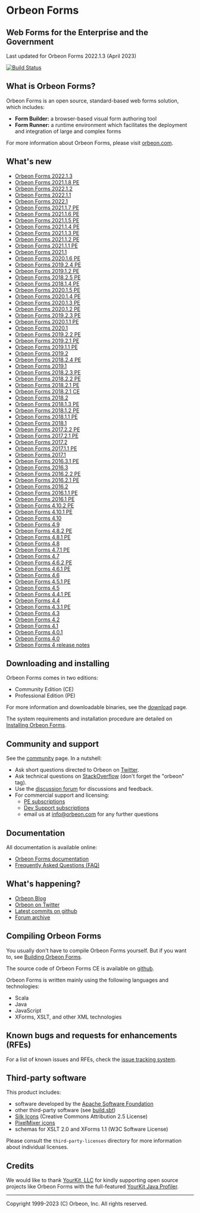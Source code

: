 Orbeon Forms
============

Web Forms for the Enterprise and the Government
-----------------------------------------------

Last updated for Orbeon Forms 2022.1.3 (April 2023)

[![Build Status](https://travis-ci.org/orbeon/orbeon-forms.svg?branch=master)](https://travis-ci.org/orbeon/orbeon-forms)


What is Orbeon Forms?
---------------------

Orbeon Forms is an open source, standard-based web forms solution, which includes:

- __Form Builder:__ a browser-based visual form authoring tool
- __Form Runner:__ a runtime environment which facilitates the deployment and integration of large and complex forms

For more information about Orbeon Forms, please visit [orbeon.com](https://www.orbeon.com/).


What's new
----------

- [Orbeon Forms 2022.1.3](https://doc.orbeon.com/release-notes/orbeon-forms-2022.1.3)
- [Orbeon Forms 2021.1.8 PE](https://doc.orbeon.com/release-notes/orbeon-forms-2021.1.8)
- [Orbeon Forms 2022.1.2](https://doc.orbeon.com/release-notes/orbeon-forms-2022.1.2)
- [Orbeon Forms 2022.1.1](https://doc.orbeon.com/release-notes/orbeon-forms-2022.1.1)
- [Orbeon Forms 2022.1](https://doc.orbeon.com/release-notes/orbeon-forms-2022.1)
- [Orbeon Forms 2021.1.7 PE](https://doc.orbeon.com/release-notes/orbeon-forms-2021.1.7)
- [Orbeon Forms 2021.1.6 PE](https://doc.orbeon.com/release-notes/orbeon-forms-2021.1.6)
- [Orbeon Forms 2021.1.5 PE](https://doc.orbeon.com/release-notes/orbeon-forms-2021.1.5)
- [Orbeon Forms 2021.1.4 PE](https://doc.orbeon.com/release-notes/orbeon-forms-2021.1.4)
- [Orbeon Forms 2021.1.3 PE](https://doc.orbeon.com/release-notes/orbeon-forms-2021.1.3)
- [Orbeon Forms 2021.1.2 PE](https://doc.orbeon.com/release-notes/orbeon-forms-2021.1.2)
- [Orbeon Forms 2021.1.1 PE](https://doc.orbeon.com/release-notes/orbeon-forms-2021.1.1)
- [Orbeon Forms 2021.1](https://doc.orbeon.com/release-notes/orbeon-forms-2021.1)
- [Orbeon Forms 2020.1.6 PE](https://doc.orbeon.com/release-notes/orbeon-forms-2020.1.6)
- [Orbeon Forms 2019.2.4 PE](https://doc.orbeon.com/release-notes/orbeon-forms-2019.2.4)
- [Orbeon Forms 2019.1.2 PE](https://doc.orbeon.com/release-notes/orbeon-forms-2019.1.2)
- [Orbeon Forms 2018.2.5 PE](https://doc.orbeon.com/release-notes/orbeon-forms-2018.2.5)
- [Orbeon Forms 2018.1.4 PE](https://doc.orbeon.com/release-notes/orbeon-forms-2018.1.4)
- [Orbeon Forms 2020.1.5 PE](https://doc.orbeon.com/release-notes/orbeon-forms-2020.1.5)
- [Orbeon Forms 2020.1.4 PE](https://doc.orbeon.com/release-notes/orbeon-forms-2020.1.4)
- [Orbeon Forms 2020.1.3 PE](https://doc.orbeon.com/release-notes/orbeon-forms-2020.1.3)
- [Orbeon Forms 2020.1.2 PE](https://doc.orbeon.com/release-notes/orbeon-forms-2020.1.2)
- [Orbeon Forms 2019.2.3 PE](https://doc.orbeon.com/release-notes/orbeon-forms-2019.2.3)
- [Orbeon Forms 2020.1.1 PE](https://doc.orbeon.com/release-notes/orbeon-forms-2020.1.1)
- [Orbeon Forms 2020.1](https://doc.orbeon.com/release-notes/orbeon-forms-2020.1)
- [Orbeon Forms 2019.2.2 PE](https://doc.orbeon.com/release-notes/orbeon-forms-2019.2.2)
- [Orbeon Forms 2019.2.1 PE](https://doc.orbeon.com/release-notes/orbeon-forms-2019.2.1)
- [Orbeon Forms 2019.1.1 PE](https://doc.orbeon.com/release-notes/orbeon-forms-2019.1.1)
- [Orbeon Forms 2019.2](https://doc.orbeon.com/release-notes/orbeon-forms-2019.2)
- [Orbeon Forms 2018.2.4 PE](https://doc.orbeon.com/release-notes/orbeon-forms-2018.2.4)
- [Orbeon Forms 2019.1](https://doc.orbeon.com/release-notes/orbeon-forms-2019.1)
- [Orbeon Forms 2018.2.3 PE](https://blog.orbeon.com/2019/05/orbeon-forms-201823-pe.html)
- [Orbeon Forms 2018.2.2 PE](https://blog.orbeon.com/2019/03/orbeon-forms-201822-pe.html)
- [Orbeon Forms 2018.2.1 PE](https://blog.orbeon.com/2019/02/orbeon-forms-201821-pe.html)
- [Orbeon Forms 2018.2.1 CE](https://blog.orbeon.com/2019/02/orbeon-forms-201821-ce.html)
- [Orbeon Forms 2018.2](https://blog.orbeon.com/2018/12/orbeon-forms-20182.html)
- [Orbeon Forms 2018.1.3 PE](https://blog.orbeon.com/2018/11/orbeon-forms-201813-pe.html)
- [Orbeon Forms 2018.1.2 PE](https://blog.orbeon.com/2018/10/orbeon-forms-201812-pe.html)
- [Orbeon Forms 2018.1.1 PE](https://blog.orbeon.com/2018/09/orbeon-forms-201811-pe-and-ce.html)
- [Orbeon Forms 2018.1](https://blog.orbeon.com/2018/09/orbeon-forms-20181.html)
- [Orbeon Forms 2017.2.2 PE](https://blog.orbeon.com/2018/05/orbeon-forms-201722-pe.html)
- [Orbeon Forms 2017.2.1 PE](https://blog.orbeon.com/2018/03/orbeon-forms-201721-pe.html)
- [Orbeon Forms 2017.2](https://blog.orbeon.com/2017/12/orbeon-forms-20172.html)
- [Orbeon Forms 2017.1.1 PE](https://blog.orbeon.com/2017/09/orbeon-forms-201711-pe.html)
- [Orbeon Forms 2017.1](https://blog.orbeon.com/2017/06/orbeon-forms-20171.html)
- [Orbeon Forms 2016.3.1 PE](https://blog.orbeon.com/2017/05/orbeon-forms-201631.html)
- [Orbeon Forms 2016.3](https://blog.orbeon.com/2016/12/orbeon-forms-20163.html)
- [Orbeon Forms 2016.2.2 PE](https://blog.orbeon.com/2016/11/orbeon-forms-201622-pe.html)
- [Orbeon Forms 2016.2.1 PE](https://blog.orbeon.com/2016/09/orbeon-forms-201621.html)
- [Orbeon Forms 2016.2](https://blog.orbeon.com/2016/08/orbeon-forms-20162.html)
- [Orbeon Forms 2016.1.1 PE](https://blog.orbeon.com/2016/10/orbeon-forms-201611-pe.html)
- [Orbeon Forms 2016.1 PE](https://blog.orbeon.com/2016/04/orbeon-forms-20161.html)
- [Orbeon Forms 4.10.2 PE](https://blog.orbeon.com/2015/12/orbeon-forms-4102.html)
- [Orbeon Forms 4.10.1 PE](https://blog.orbeon.com/2015/11/orbeon-forms-4101.html)
- [Orbeon Forms 4.10](https://blog.orbeon.com/2015/08/orbeon-forms-410.html)
- [Orbeon Forms 4.9](https://blog.orbeon.com/2015/05/orbeon-forms-49.html)
- [Orbeon Forms 4.8.2 PE](https://blog.orbeon.com/2015/03/orbeon-forms-482.html)
- [Orbeon Forms 4.8.1 PE](https://blog.orbeon.com/2015/02/orbeon-forms-481.html)
- [Orbeon Forms 4.8](https://blog.orbeon.com/2015/01/orbeon-forms-48.html)
- [Orbeon Forms 4.7.1 PE](https://blog.orbeon.com/2014/12/orbeon-forms-471.html)
- [Orbeon Forms 4.7](https://blog.orbeon.com/2014/09/orbeon-forms-47.html)
- [Orbeon Forms 4.6.2 PE](https://blog.orbeon.com/2014/08/orbeon-forms-462.html)
- [Orbeon Forms 4.6.1 PE](https://blog.orbeon.com/2014/07/orbeon-forms-461.html)
- [Orbeon Forms 4.6](https://blog.orbeon.com/2014/06/orbeon-forms-46.html)
- [Orbeon Forms 4.5.1 PE](https://blog.orbeon.com/2014/05/orbeon-forms-451.html)
- [Orbeon Forms 4.5](https://blog.orbeon.com/2014/04/orbeon-forms-45.html)
- [Orbeon Forms 4.4.1 PE](https://blog.orbeon.com/2014/01/orbeon-forms-441-pe.html)
- [Orbeon Forms 4.4](https://blog.orbeon.com/2013/11/orbeon-forms-44.html)
- [Orbeon Forms 4.3.1 PE](https://blog.orbeon.com/2013/08/orbeon-forms-431-pe.html)
- [Orbeon Forms 4.3](https://blog.orbeon.com/2013/08/orbeon-forms-43.html)
- [Orbeon Forms 4.2](https://blog.orbeon.com/2013/05/orbeon-forms-42.html)
- [Orbeon Forms 4.1](https://blog.orbeon.com/2013/04/orbeon-forms-41.html)
- [Orbeon Forms 4.0.1](https://blog.orbeon.com/2013/03/orbeon-forms-401.html)
- [Orbeon Forms 4.0](https://blog.orbeon.com/2013/03/announcing-orbeon-forms-40.html)
- [Orbeon Forms 4 release notes](http://wiki.orbeon.com/forms/doc/developer-guide/release-notes/40)


Downloading and installing
--------------------------

Orbeon Forms comes in two editions:

- Community Edition (CE)
- Professional Edition (PE)

For more information and downloadable binaries, see the [download](https://www.orbeon.com/download) page.

The system requirements and installation procedure are detailed on
[Installing Orbeon Forms](https://doc.orbeon.com/installation/).


Community and support
---------------------

See the [community](https://www.orbeon.com/community) page. In a nutshell:

- Ask short questions directed to Orbeon on [Twitter](https://twitter.com/intent/tweet?in_reply_to=orbeon&in_reply_to_status_id=261900968369729536&source=webclient&text=%40orbeon+).
- Ask technical questions on [StackOverflow](https://stackoverflow.com/questions/ask?tags=orbeon) (don't forget the "orbeon" tag).
- Use the [discussion forum](https://groups.google.com/g/orbeon) for discussions and feedback.
- For commercial support and licensing:
    - [PE subscriptions](https://www.orbeon.com/pricing)
    - [Dev Support subscriptions](https://www.orbeon.com/services)
    - email us at info@orbeon.com for any further questions


Documentation
-------------

All documentation is available online:

- [Orbeon Forms documentation](https://doc.orbeon.com/)
- [Frequently Asked Questions (FAQ)](https://doc.orbeon.com/faq/)


What's happening?
-----------------

- [Orbeon Blog](https://blog.orbeon.com/)
- [Orbeon on Twitter](https://twitter.com/orbeon)
- [Latest commits on github](https://github.com/orbeon/orbeon-forms/commits/)
- [Forum archive](https://groups.google.com/g/orbeon)


Compiling Orbeon Forms
----------------------

You usually don't have to compile Orbeon Forms yourself. But if you want to, see [Building Orbeon Forms](https://doc.orbeon.com/contributors/building-orbeon-forms).

The source code of Orbeon Forms CE is available on [github](https://github.com/orbeon/orbeon-forms/).

Orbeon Forms is written mainly using the following languages and technologies:

- Scala
- Java
- JavaScript
- XForms, XSLT, and other XML technologies


Known bugs and requests for enhancements (RFEs)
-----------------------------------------------

For a list of known issues and RFEs, check the [issue tracking system](https://github.com/orbeon/orbeon-forms/issues).



Third-party software
--------------------

This product includes:

- software developed by the [Apache Software Foundation](https://www.apache.org/)
- other third-party software (see [build.sbt](https://github.com/orbeon/orbeon-forms/blob/master/build.sbt)) 
- [Silk Icons](http://www.famfamfam.com/lab/icons/silk) (Creative Commons Attribution 2.5 License)
- [PixelMixer icons](https://iconarchive.com/artist/pixelmixer.html)
- schemas for XSLT 2.0 and XForms 1.1 (W3C Software License)

Please consult the `third-party-licenses` directory for more information about individual licenses.

Credits
-------

We would like to thank [YourKit, LLC](https://www.yourkit.com/) for kindly supporting open source projects like Orbeon
Forms with the full-featured [YourKit Java Profiler](https://www.yourkit.com/java/profiler/index.jsp).

---

Copyright 1999-2023 (C) Orbeon, Inc. All rights reserved.

